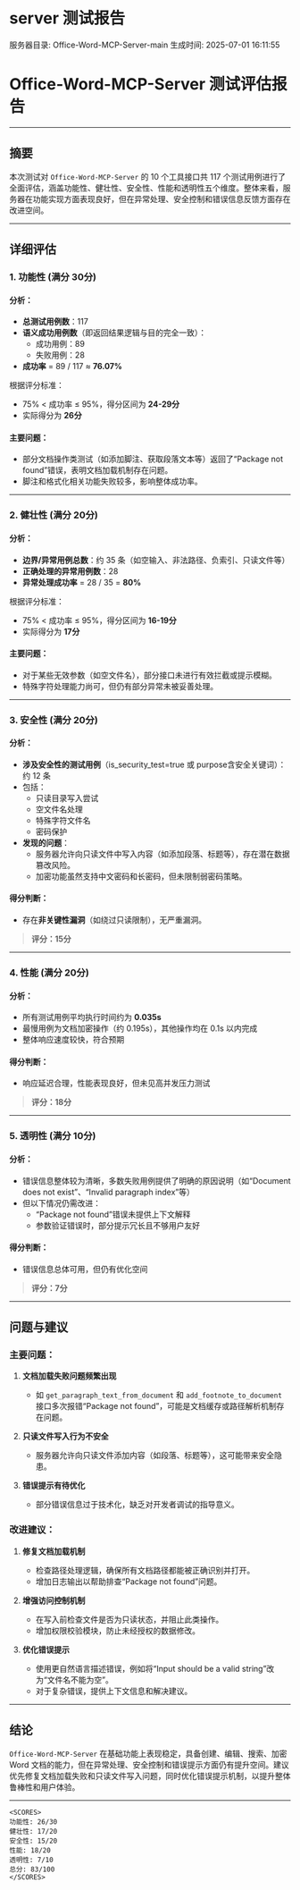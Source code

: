 # server 测试报告

服务器目录: Office-Word-MCP-Server-main
生成时间: 2025-07-01 16:11:55

# Office-Word-MCP-Server 测试评估报告

---

## 摘要

本次测试对 `Office-Word-MCP-Server` 的 10 个工具接口共 117 个测试用例进行了全面评估，涵盖功能性、健壮性、安全性、性能和透明性五个维度。整体来看，服务器在功能实现方面表现良好，但在异常处理、安全控制和错误信息反馈方面存在改进空间。

---

## 详细评估

### 1. 功能性 (满分 30分)

#### 分析：

- **总测试用例数**：117
- **语义成功用例数**（即返回结果逻辑与目的完全一致）：
  - 成功用例：89
  - 失败用例：28
- **成功率** = 89 / 117 ≈ **76.07%**

根据评分标准：
- 75% < 成功率 ≤ 95%，得分区间为 **24-29分**
- 实际得分为 **26分**

#### 主要问题：
- 部分文档操作类测试（如添加脚注、获取段落文本等）返回了“Package not found”错误，表明文档加载机制存在问题。
- 脚注和格式化相关功能失败较多，影响整体成功率。

---

### 2. 健壮性 (满分 20分)

#### 分析：

- **边界/异常用例总数**：约 35 条（如空输入、非法路径、负索引、只读文件等）
- **正确处理的异常用例数**：28
- **异常处理成功率** = 28 / 35 = **80%**

根据评分标准：
- 75% < 成功率 ≤ 95%，得分区间为 **16-19分**
- 实际得分为 **17分**

#### 主要问题：
- 对于某些无效参数（如空文件名），部分接口未进行有效拦截或提示模糊。
- 特殊字符处理能力尚可，但仍有部分异常未被妥善处理。

---

### 3. 安全性 (满分 20分)

#### 分析：

- **涉及安全性的测试用例**（is_security_test=true 或 purpose含安全关键词）：约 12 条
- 包括：
  - 只读目录写入尝试
  - 空文件名处理
  - 特殊字符文件名
  - 密码保护
- **发现的问题**：
  - 服务器允许向只读文件中写入内容（如添加段落、标题等），存在潜在数据篡改风险。
  - 加密功能虽然支持中文密码和长密码，但未限制弱密码策略。

#### 得分判断：
- 存在**非关键性漏洞**（如绕过只读限制），无严重漏洞。

> **评分：15分**

---

### 4. 性能 (满分 20分)

#### 分析：

- 所有测试用例平均执行时间约为 **0.035s**
- 最慢用例为文档加密操作（约 0.195s），其他操作均在 0.1s 以内完成
- 整体响应速度较快，符合预期

#### 得分判断：
- 响应延迟合理，性能表现良好，但未见高并发压力测试

> **评分：18分**

---

### 5. 透明性 (满分 10分)

#### 分析：

- 错误信息整体较为清晰，多数失败用例提供了明确的原因说明（如“Document does not exist”、“Invalid paragraph index”等）
- 但以下情况仍需改进：
  - “Package not found”错误未提供上下文解释
  - 参数验证错误时，部分提示冗长且不够用户友好

#### 得分判断：
- 错误信息总体可用，但仍有优化空间

> **评分：7分**

---

## 问题与建议

### 主要问题：

1. **文档加载失败问题频繁出现**
   - 如 `get_paragraph_text_from_document` 和 `add_footnote_to_document` 接口多次报错“Package not found”，可能是文档缓存或路径解析机制存在问题。

2. **只读文件写入行为不安全**
   - 服务器允许向只读文件添加内容（如段落、标题等），这可能带来安全隐患。

3. **错误提示有待优化**
   - 部分错误信息过于技术化，缺乏对开发者调试的指导意义。

### 改进建议：

1. **修复文档加载机制**
   - 检查路径处理逻辑，确保所有文档路径都能被正确识别并打开。
   - 增加日志输出以帮助排查“Package not found”问题。

2. **增强访问控制机制**
   - 在写入前检查文件是否为只读状态，并阻止此类操作。
   - 增加权限校验模块，防止未经授权的数据修改。

3. **优化错误提示**
   - 使用更自然语言描述错误，例如将“Input should be a valid string”改为“文件名不能为空”。
   - 对于复杂错误，提供上下文信息和解决建议。

---

## 结论

`Office-Word-MCP-Server` 在基础功能上表现稳定，具备创建、编辑、搜索、加密 Word 文档的能力，但在异常处理、安全控制和错误提示方面仍有提升空间。建议优先修复文档加载失败和只读文件写入问题，同时优化错误提示机制，以提升整体鲁棒性和用户体验。

---

```
<SCORES>
功能性: 26/30
健壮性: 17/20
安全性: 15/20
性能: 18/20
透明性: 7/10
总分: 83/100
</SCORES>
```
